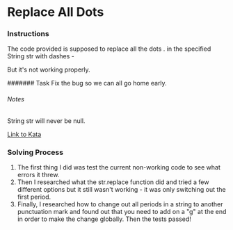 # Replace All Dots

### Instructions
The code provided is supposed to replace all the dots . in the specified String str with dashes -

But it's not working properly.

####### Task
Fix the bug so we can all go home early.

###### Notes
String str will never be null.

[Link to Kata](https://www.codewars.com/kata/fixme-replace-all-dots/train/javascript) 

### Solving Process
1. The first thing I did was test the current non-working code to see what errors it threw.
2. Then I researched what the str.replace function did and tried a few different options but it still wasn't working - it was only switching out the first period. 
3. Finally, I researched how to change out all periods in a string to another punctuation mark and found out that you need to add on a "g" at the end in order to make the change globally. Then the tests passed!  